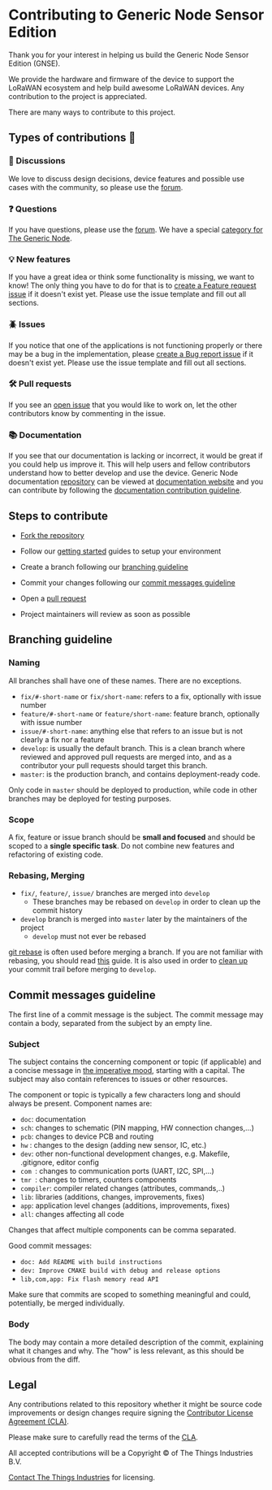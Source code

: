 # Contributing to Generic Node Sensor Edition

Thank you for your interest in helping us build the Generic Node Sensor Edition (GNSE).

We provide the hardware and firmware of the device to support the LoRaWAN ecosystem and help build awesome LoRaWAN devices.
Any contribution to the project is appreciated.

There are many ways to contribute to this project.

## Types of contributions :memo:

### :mega: Discussions

We love to discuss design decisions, device features and possible use cases with the community, so please use the [forum](https://www.thethingsnetwork.org/forum/). 

### :question: Questions

 If you have questions, please use the [forum](https://www.thethingsnetwork.org/forum/). We have a special [category for The Generic Node](https://www.thethingsnetwork.org/forum/c/nodes/generic-node/88).

### :bulb: New features

 If you have a great idea or think some functionality is missing, we want to know! The only thing you have to do for that is to [create a Feature request issue](https://github.com/TheThingsIndustries/generic-node-se/issues) if it doesn't exist yet. Please use the issue template and fill out all sections.


### :beetle: Issues

If you notice that one of the applications is not functioning properly or there may be a bug in the implementation, please [create a Bug report issue](https://github.com/TheThingsIndustries/generic-node-se/issues) if it doesn't exist yet. Please use the issue template and fill out all sections.

### :hammer_and_wrench: Pull requests

If you see an [open issue](https://github.com/TheThingsIndustries/generic-node-se/issues) that you would like to work on, let the other contributors know by commenting in the issue.

### :books: Documentation

If you see that our documentation is lacking or incorrect, it would be great if you could help us improve it. This will help users and fellow contributors understand how to better develop and use the device. Generic Node documentation [repository](https://github.com/TheThingsIndustries/generic-node-docs) can be viewed at [documentation website](https://thethingsindustries.github.io/generic-node-docs) and you can contribute by following the [documentation contribution guideline](https://github.com/TheThingsIndustries/generic-node-docs/blob/master/CONTRIBUTING.md).

## Steps to contribute

- [Fork the repository](https://docs.github.com/en/github/getting-started-with-github/fork-a-repo#fork-an-example-repository)

- Follow our [getting started](https://thethingsindustries.github.io/generic-node-docs/getting-started/) guides to setup your environment

- Create a branch following our [branching guideline](#branching-guideline)

- Commit your changes following our [commit messages guideline](#commit-messages-guideline)

- Open a [pull request](https://docs.github.com/en/github/collaborating-with-issues-and-pull-requests/creating-a-pull-request)

- Project maintainers will review as soon as possible

## Branching guideline

### Naming

All branches shall have one of these names. There are no exceptions.

- `fix/#-short-name` or `fix/short-name`: refers to a fix, optionally with issue number
- `feature/#-short-name` or `feature/short-name`: feature branch, optionally with issue number
- `issue/#-short-name`: anything else that refers to an issue but is not clearly a fix nor a feature
- `develop`: is usually the default branch. This is a clean branch where reviewed and approved pull requests are merged into, and as a contributor your pull requests should target this branch.
- `master`: is the production branch, and contains deployment-ready code.

Only code in `master` should be deployed to production, while code in other branches may be deployed for testing purposes.

### Scope

A fix, feature or issue branch should be **small and focused** and should be scoped to a **single specific task**. Do not combine new features and refactoring of existing code.

### Rebasing, Merging

- `fix/`, `feature/`, `issue/` branches are merged into `develop`
  - These branches may be rebased on `develop` in order to clean up the commit history
- `develop` branch is merged into `master` later by the maintainers of the project
  - `develop` must not ever be rebased

[git rebase](https://git-scm.com/docs/git-rebase) is often used before merging a branch. If you are not familiar with rebasing, you should read [this](https://git-scm.com/book/en/v2/Git-Branching-Rebasing) guide. It is also used in order to [clean up](https://git-scm.com/book/en/v2/Git-Tools-Rewriting-History) your commit trail before merging to `develop`.

## Commit messages guideline

The first line of a commit message is the subject. The commit message may contain a body, separated from the subject by an empty line.

### Subject

The subject contains the concerning component or topic (if applicable) and a concise message in [the imperative mood](https://chris.beams.io/posts/git-commit/#imperative), starting with a capital. The subject may also contain references to issues or other resources.

The component or topic is typically a few characters long and should always be present. Component names are:

* `doc`: documentation
* `sch`: changes to schematic (PIN mapping, HW connection changes,...)
* `pcb`: changes to device PCB and routing
* `hw` : changes to the design (adding new sensor, IC, etc.)
* `dev`: other non-functional development changes, e.g. Makefile, .gitignore, editor config
* `com `: changes to communication ports (UART, I2C, SPI,...)
* `tmr `: changes to timers, counters components
* `compiler`: compiler related changes (attributes, commands,..)
* `lib`:  libraries (additions, changes, improvements, fixes)
* `app`: application level changes (additions, improvements, fixes)
* `all`: changes affecting all code

Changes that affect multiple components can be comma separated.

Good commit messages:

* `doc: Add README with build instructions`
* `dev: Improve CMAKE build with debug and release options`
* `lib,com,app: Fix flash memory read API`

Make sure that commits are scoped to something meaningful and could, potentially, be merged individually.

### Body

The body may contain a more detailed description of the commit, explaining what it changes and why. The "how" is less relevant, as this should be obvious from the diff.

## Legal

Any contributions related to this repository whether it might be source code improvements or design changes require signing the [Contributor License Agreement (CLA)](https://cla-assistant.io/TheThingsIndustries/generic-node-se).

Please make sure to carefully read the terms of the [CLA](https://cla-assistant.io/TheThingsIndustries/generic-node-se).

All accepted contributions will be a Copyright © of The Things Industries B.V.

[Contact The Things Industries](https://thethingsindustries.com/contact/) for licensing.
